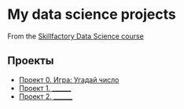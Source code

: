 # My data science projects
From the [Skillfactory Data Science course](https://skillfactory.ru/data-scientist-pro)

## Проекты

* [Проект 0. Игра: Угадай число](____)
* [Проект 1. ______](___)
* [Проект 2. ______](___)
